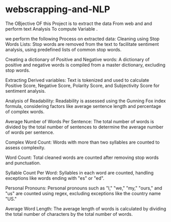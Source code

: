 # webscrapping-and-NLP
The OBjective OF this Project is to extract the data From web and and perform text Analysis To compute Variable .

we perform the following Process on extracted data:
Cleaning using Stop Words Lists: Stop words are removed from the text to facilitate sentiment analysis, using predefined lists of common stop words.

Creating a dictionary of Positive and Negative words: A dictionary of positive and negative words is compiled from a master dictionary, excluding stop words.

Extracting Derived variables: Text is tokenized and used to calculate Positive Score, Negative Score, Polarity Score, and Subjectivity Score for sentiment analysis.

Analysis of Readability: Readability is assessed using the Gunning Fox index formula, considering factors like average sentence length and percentage of complex words.

Average Number of Words Per Sentence: The total number of words is divided by the total number of sentences to determine the average number of words per sentence.

Complex Word Count: Words with more than two syllables are counted to assess complexity.

Word Count: Total cleaned words are counted after removing stop words and punctuation.

Syllable Count Per Word: Syllables in each word are counted, handling exceptions like words ending with "es" or "ed".

Personal Pronouns: Personal pronouns such as "I," "we," "my," "ours," and "us" are counted using regex, excluding exceptions like the country name "US."

Average Word Length: The average length of words is calculated by dividing the total number of characters by the total number of words.
